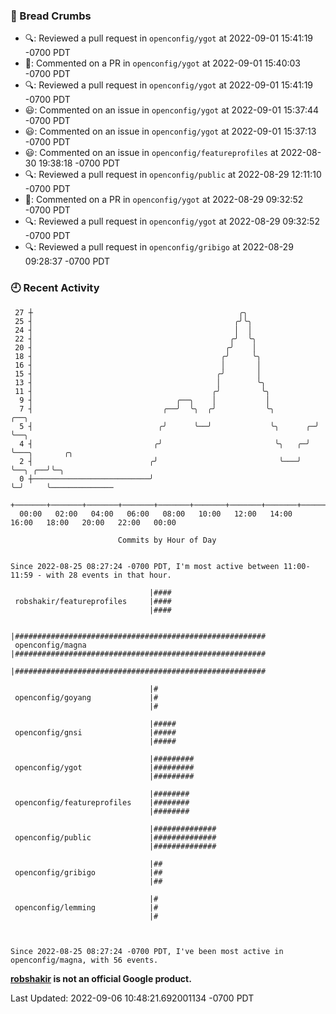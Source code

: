 ### 🍞 Bread Crumbs

 * 🔍: Reviewed a pull request in  `openconfig/ygot` at 2022-09-01 15:41:19 -0700 PDT
 * 💬: Commented on a PR in  `openconfig/ygot` at 2022-09-01 15:40:03 -0700 PDT
 * 🔍: Reviewed a pull request in  `openconfig/ygot` at 2022-09-01 15:41:19 -0700 PDT
 * 😃: Commented on an issue in `openconfig/ygot` at 2022-09-01 15:37:44 -0700 PDT
 * 😃: Commented on an issue in `openconfig/ygot` at 2022-09-01 15:37:13 -0700 PDT
 * 😃: Commented on an issue in `openconfig/featureprofiles` at 2022-08-30 19:38:18 -0700 PDT
 * 🔍: Reviewed a pull request in  `openconfig/public` at 2022-08-29 12:11:10 -0700 PDT
 * 💬: Commented on a PR in  `openconfig/ygot` at 2022-08-29 09:32:52 -0700 PDT
 * 🔍: Reviewed a pull request in  `openconfig/ygot` at 2022-08-29 09:32:52 -0700 PDT
 * 🔍: Reviewed a pull request in  `openconfig/gribigo` at 2022-08-29 09:28:37 -0700 PDT

### 🕘 Recent Activity
```
 27 ┼                                              ╭╮
 25 ┤                                             ╭╯╰╮
 24 ┤                                             │  │
 22 ┤                                            ╭╯  ╰╮
 20 ┤                                           ╭╯    │
 18 ┤                                          ╭╯     ╰╮
 16 ┤                                          │       │
 15 ┤                                         ╭╯       │
 13 ┤                                         │        ╰╮
 11 ┤                                        ╭╯         ╰╮
  9 ┤                                ╭──╮    │           │
  7 ┤                             ╭──╯  ╰╮  ╭╯           ╰╮         ╭──╮
  5 ┤                            ╭╯      ╰──╯             ╰╮      ╭─╯  ╰──╮
  4 ┤                           ╭╯                         ╰╮   ╭─╯       ╰───╮       ╭╮
  2 ┤                          ╭╯                           ╰───╯             ╰──╮ ╭──╯╰─╮
  0 ┼──────────────────────────╯                                                 ╰─╯     ╰──────────────
    +───────+───────+───────+───────+───────+───────+───────+───────+───────+───────+───────+───────+────
  00:00   02:00   04:00   06:00   08:00   10:00   12:00   14:00   16:00   18:00   20:00   22:00   00:00   

						Commits by Hour of Day


Since 2022-08-25 08:27:24 -0700 PDT, I'm most active between 11:00-11:59 - with 28 events in that hour.

```



```
                               |####
 robshakir/featureprofiles     |####
                               |####

                               |########################################################
 openconfig/magna              |########################################################
                               |########################################################

                               |#
 openconfig/goyang             |#
                               |#

                               |#####
 openconfig/gnsi               |#####
                               |#####

                               |#########
 openconfig/ygot               |#########
                               |#########

                               |########
 openconfig/featureprofiles    |########
                               |########

                               |##############
 openconfig/public             |##############
                               |##############

                               |##
 openconfig/gribigo            |##
                               |##

                               |#
 openconfig/lemming            |#
                               |#



Since 2022-08-25 08:27:24 -0700 PDT, I've been most active in openconfig/magna, with 56 events.

```
**[robshakir](mailto:robjs@google.com) is not an official Google product.**  


Last Updated: 2022-09-06 10:48:21.692001134 -0700 PDT
